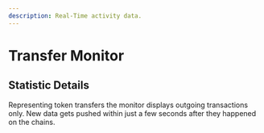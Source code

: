 ```yaml
---
description: Real-Time activity data.
---
```


# Transfer Monitor

## Statistic Details

Representing token transfers the monitor displays outgoing transactions only.  New data gets pushed within just a few seconds after they happened on the chains.
